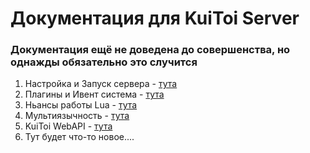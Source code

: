 # Документация для KuiToi Server

### Документация ещё не доведена до совершенства, но однажды обязательно это случится

1. Настройка и Запуск сервера - [тута](./setup)
2. Плагины и Ивент система - [тута](./plugins)
3. Ньансы работы Lua - [тута](./plugins/lua)
4. Мультиязычность - [тута](./multilanguage)
5. KuiToi WebAPI - [тута](./web)
6. Тут будет что-то новое....
